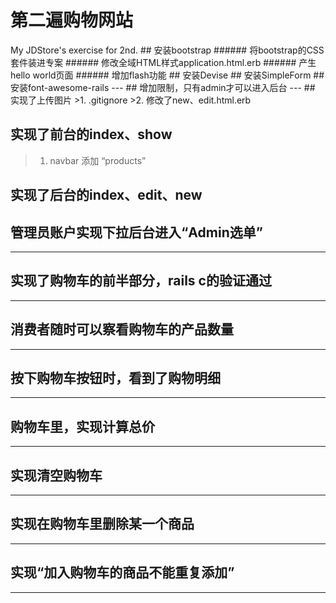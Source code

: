 <h1> 第二遍购物网站</h1>
My JDStore's exercise for 2nd.
<!--- 任务1  --->
## 安装bootstrap
   ###### 将bootstrap的CSS套件装进专案
   ###### 修改全域HTML样式application.html.erb
   ###### 产生hello world页面
   ###### 增加flash功能
## 安装Devise
## 安装SimpleForm
## 安装font-awesome-rails
---
## 增加限制，只有admin才可以进入后台
---
## 实现了上传图片
>1. .gitignore
>2. 修改了new、edit.html.erb

## 实现了前台的index、show

>1. navbar 添加 “products”

## 实现了后台的index、edit、new
## 管理员账户实现下拉后台进入“Admin选单”
---
## 实现了购物车的前半部分，rails c的验证通过
---
## 消费者随时可以察看购物车的产品数量
---
## 按下购物车按钮时，看到了购物明细
---
## 购物车里，实现计算总价
---
## 实现清空购物车
---
## 实现在购物车里删除某一个商品
---
## 实现“加入购物车的商品不能重复添加”
---
